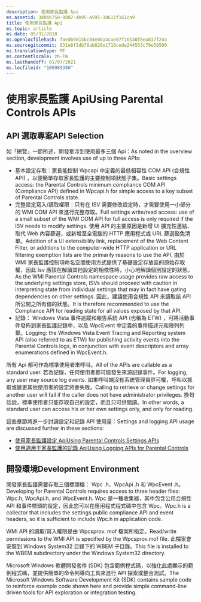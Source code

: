 ```yaml
---
description: 使用家長監護 Api
ms.assetid: 3d0bb750-0882-4b95-a595-38611f161ca9
title: 使用家長監護 Api
ms.topic: article
ms.date: 05/31/2018
ms.openlocfilehash: f4ed69815bc04e00a3cae07f16530f8ea837f24a
ms.sourcegitcommit: 831e8f3db78ab820e1710cede244553c70e50500
ms.translationtype: MT
ms.contentlocale: zh-TW
ms.lasthandoff: 01/07/2021
ms.locfileid: "106989386"
---
```

# <a name="using-parental-controls-apis"></a><span data-ttu-id="cc1c5-103">使用家長監護 Api</span><span class="sxs-lookup"><span data-stu-id="cc1c5-103">Using Parental Controls APIs</span></span>

## <a name="api-selection"></a><span data-ttu-id="cc1c5-104">API 選取專案</span><span class="sxs-lookup"><span data-stu-id="cc1c5-104">API Selection</span></span>

<span data-ttu-id="cc1c5-105">如「總覽」一節所述，開發牽涉到使用最多三個 Api：</span><span class="sxs-lookup"><span data-stu-id="cc1c5-105">As noted in the overview section, development involves use of up to three APIs:</span></span>

-   <span data-ttu-id="cc1c5-106">基本設定存取：家長能控制 Wpcapi 中定義的最低相容性 COM API (合規性 API) ，以便簡單存取家長監護的主要控制項狀態子集。</span><span class="sxs-lookup"><span data-stu-id="cc1c5-106">Basic settings access: the Parental Controls minimum compliance COM API (Compliance API) defined in Wpcapi.h for simple access to a key subset of Parental Controls state.</span></span>
-   <span data-ttu-id="cc1c5-107">完整設定寫入/讀取權限：只有在 ISV 需要修改設定時，才需要使用一小部分的 WMI COM API 來進行完整存取。</span><span class="sxs-lookup"><span data-stu-id="cc1c5-107">Full settings write/read access: use of a small subset of the WMI COM API for full access is only required if the ISV needs to modify settings.</span></span> <span data-ttu-id="cc1c5-108">使用 API 的主要原因是新增 UI 擴充性連結、取代 Web 內容篩選，或新增至全電腦的 HTTP 應用程式或 URL 篩選豁免清單。</span><span class="sxs-lookup"><span data-stu-id="cc1c5-108">Addition of a UI extensibility link, replacement of the Web Content Filter, or additions to the computer-wide HTTP application or URL filtering exemption lists are the primarily reasons to use the API.</span></span> <span data-ttu-id="cc1c5-109">由於 WMI 家長監護控制項命名空間使用方式提供了基礎設定存放區的原始存取權，因此 Isv 應該在解讀其他設定的相依性時，小心地解讀個別設定的狀態。</span><span class="sxs-lookup"><span data-stu-id="cc1c5-109">As the WMI Parental Controls namespace usage provides raw access to the underlying settings store, ISVs should proceed with caution in interpreting state from individual settings that may in fact have gating dependencies on other settings.</span></span> <span data-ttu-id="cc1c5-110">因此，建議使用合規性 API 來讀取該 API 所公開之所有值的狀態。</span><span class="sxs-lookup"><span data-stu-id="cc1c5-110">It is therefore recommended to use the Compliance API for reading state for all values exposed by that API.</span></span>
-   <span data-ttu-id="cc1c5-111">記錄： Windows Vista 事件追蹤和報告系統 API (也稱為 ETW) ，可將活動事件發佈到家長監護記錄中，以及 WpcEvent 中定義的事件描述元和陣列列舉。</span><span class="sxs-lookup"><span data-stu-id="cc1c5-111">Logging: the Windows Vista Event Tracing and Reporting system API (also referred to as ETW) for publishing activity events into the Parental Controls logs, in conjunction with event descriptors and array enumerations defined in WpcEvent.h.</span></span>

<span data-ttu-id="cc1c5-112">所有 Api 都可作為標準使用者來呼叫。</span><span class="sxs-lookup"><span data-stu-id="cc1c5-112">All of the APIs are callable as a standard user.</span></span> <span data-ttu-id="cc1c5-113">若為記錄，任何使用者都可能發生來源記錄事件。</span><span class="sxs-lookup"><span data-stu-id="cc1c5-113">For logging, any user may source log events.</span></span> <span data-ttu-id="cc1c5-114">如果呼叫端沒有系統管理員許可權，呼叫以抓取或變更其他使用者的設定將會失敗。</span><span class="sxs-lookup"><span data-stu-id="cc1c5-114">Calling to retrieve or change settings for another user will fail if the caller does not have administrator privileges.</span></span> <span data-ttu-id="cc1c5-115">換句話說，標準使用者只能存取自己的設定，而且只可供閱讀。</span><span class="sxs-lookup"><span data-stu-id="cc1c5-115">In other words, a standard user can access his or her own settings only, and only for reading.</span></span>

<span data-ttu-id="cc1c5-116">這些章節將進一步討論設定和記錄 API 使用量：</span><span class="sxs-lookup"><span data-stu-id="cc1c5-116">Settings and logging API usage are discussed further in these sections:</span></span>

-   [<span data-ttu-id="cc1c5-117">使用家長監護設定 Api</span><span class="sxs-lookup"><span data-stu-id="cc1c5-117">Using Parental Controls Settings APIs</span></span>](using-parental-controls-settings-apis.md)
-   [<span data-ttu-id="cc1c5-118">使用適用于家長監護的記錄 Api</span><span class="sxs-lookup"><span data-stu-id="cc1c5-118">Using Logging APIs for Parental Controls</span></span>](using-logging-apis-for-parental-controls.md)

## <a name="development-environment"></a><span data-ttu-id="cc1c5-119">開發環境</span><span class="sxs-lookup"><span data-stu-id="cc1c5-119">Development Environment</span></span>

<span data-ttu-id="cc1c5-120">開發家長監護需要存取三個標頭檔： Wpc .h、WpcApi .h 和 WpcEvent .h。</span><span class="sxs-lookup"><span data-stu-id="cc1c5-120">Developing for Parental Controls requires access to three header files: Wpc.h, WpcApi.h, and WpcEvent.h.</span></span> <span data-ttu-id="cc1c5-121">Wpc 是一種收集器，其中包含公用合規性 API 和事件標頭的設定，因此您可以在應用程式程式碼中包含 Wpc。</span><span class="sxs-lookup"><span data-stu-id="cc1c5-121">Wpc.h is a collector that includes the settings public compliance API and event headers, so it is sufficient to include Wpc.h in application code.</span></span>

<span data-ttu-id="cc1c5-122">WMI API 的讀取/寫入權限是由 Wpcsprov. mof 檔案所指定。</span><span class="sxs-lookup"><span data-stu-id="cc1c5-122">Read/write permissions to the WMI API is specified by the Wpcsprov.mof file.</span></span> <span data-ttu-id="cc1c5-123">此檔案會安裝到 Windows System32 目錄下的 WBEM 子目錄。</span><span class="sxs-lookup"><span data-stu-id="cc1c5-123">This file is installed to the WBEM subdirectory under the Windows System32 directory.</span></span>

<span data-ttu-id="cc1c5-124">Microsoft Windows 軟體開發套件 (SDK) 包含範例程式碼，以強化此處顯示的範例程式碼，並提供簡單的命令列導向工具來進行 API 探索或整合測試。</span><span class="sxs-lookup"><span data-stu-id="cc1c5-124">The Microsoft Windows Software Development Kit (SDK) contains sample code to reinforce example code shown here and provide simple command-line driven tools for API exploration or integration testing.</span></span>

 

 



